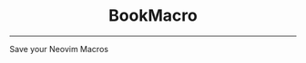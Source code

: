 <h1 align="center">
                                   BookMacro 
</h1>

---

Save your Neovim Macros
